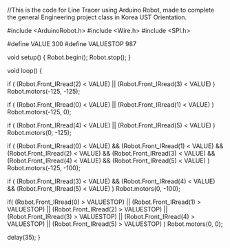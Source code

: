 //This is the code for Line Tracer using Arduino Robot, made to complete the general Engineering project class in Korea UST Orientation.

#include <ArduinoRobot.h>
#include <Wire.h>
#include <SPI.h>

#define VALUE  300
#define VALUESTOP 987

void setup() {
  Robot.begin();
  Robot.stop();
}

void loop() {

  if ( (Robot.Front_IRread(2) < VALUE) || (Robot.Front_IRread(3) < VALUE) )
    Robot.motors(-125, -125);

  if ( (Robot.Front_IRread(0) < VALUE) || (Robot.Front_IRread(1) < VALUE) )
    Robot.motors(-125, 0);

  if ( (Robot.Front_IRread(4) < VALUE) || (Robot.Front_IRread(5) < VALUE) )
    Robot.motors(0, -125);

  if ( (Robot.Front_IRread(0) < VALUE) && (Robot.Front_IRread(1) < VALUE) && (Robot.Front_IRread(2) < VALUE) && (Robot.Front_IRread(3) < VALUE) && (Robot.Front_IRread(4) < VALUE) && (Robot.Front_IRread(5) < VALUE) )
    Robot.motors(-125, -100);

  if ( (Robot.Front_IRread(3) < VALUE) && (Robot.Front_IRread(4) < VALUE) && (Robot.Front_IRread(5) < VALUE) )
    Robot.motors(0, -100);
  
  if( (Robot.Front_IRread(0) > VALUESTOP) || (Robot.Front_IRread(1) > VALUESTOP) || (Robot.Front_IRread(2) > VALUESTOP) || (Robot.Front_IRread(3) > VALUESTOP) || (Robot.Front_IRread(4) > VALUESTOP) || (Robot.Front_IRread(5) > VALUESTOP) )
        Robot.motors(0, 0);
  
  delay(35);
}

